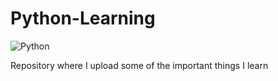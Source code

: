 # Python-Learning
![Python](https://www.python.org/static/community_logos/python-logo.png)


Repository where I upload some of the important things I learn
